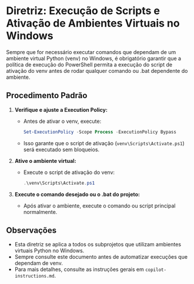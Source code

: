 # Diretriz: Execução de Scripts e Ativação de Ambientes Virtuais no Windows

Sempre que for necessário executar comandos que dependam de um ambiente virtual Python (venv) no Windows, é obrigatório garantir que a política de execução do PowerShell permita a execução do script de ativação do venv antes de rodar qualquer comando ou .bat dependente do ambiente.

## Procedimento Padrão

1. **Verifique e ajuste a Execution Policy:**
   - Antes de ativar o venv, execute:
     ```powershell
     Set-ExecutionPolicy -Scope Process -ExecutionPolicy Bypass
     ```
   - Isso garante que o script de ativação (`venv\Scripts\Activate.ps1`) será executado sem bloqueios.

2. **Ative o ambiente virtual:**
   - Execute o script de ativação do venv:
     ```powershell
     .\venv\Scripts\Activate.ps1
     ```

3. **Execute o comando desejado ou o .bat do projeto:**
   - Após ativar o ambiente, execute o comando ou script principal normalmente.

## Observações
- Esta diretriz se aplica a todos os subprojetos que utilizam ambientes virtuais Python no Windows.
- Sempre consulte este documento antes de automatizar execuções que dependam de venv.
- Para mais detalhes, consulte as instruções gerais em `copilot-instructions.md`.
